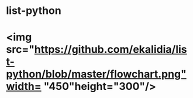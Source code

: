 # list-python
# <img src="https://github.com/ekalidia/list-python/blob/master/flowchart.png"width= "450"height="300"/>
